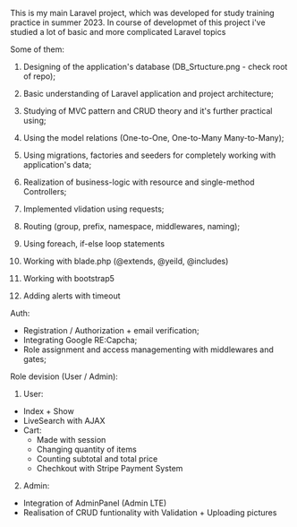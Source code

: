 This is my main Laravel project, which was developed for study training practice in summer 2023.
In course of developmet of this project i've studied a lot of basic and more complicated Laravel topics

Some of them:

1) Designing of the application's database (DB_Srtucture.png - check root of repo);</br>

2) Basic understanding of Laravel application and project architecture;</br>
3) Studying of MVC pattern and CRUD theory and it's further practical using;</br>

4) Using the model relations (One-to-One, One-to-Many Many-to-Many);</br>
5) Using migrations, factories and seeders for completely working with application's data;</br>
6) Realization of business-logic with resource and single-method Controllers;</br>
7) Implemented vlidation using requests;</br>

8) Routing (group, prefix, namespace, middlewares, naming);</br>



9) Using foreach, if-else loop statements  
10) Working with blade.php (@extends, @yeild, @includes)
11) Working with bootstrap5
12) Adding alerts with timeout

Auth:
- Registration / Authorization + email verification;</br>
- Integrating Google RE:Capcha;</br>
- Role assignment and access managementing with middlewares and gates;</br>

Role devision (User / Admin):</br>

1) User:
- Index + Show
- LiveSearch with AJAX
- Cart:
    - Made with session
    - Changing quantity of items
    - Counting subtotal and total price
    - Chechkout with Stripe Payment System 

2) Admin:
- Integration of AdminPanel (Admin LTE)
- Realisation of CRUD funtionality with Validation + Uploading pictures











 











